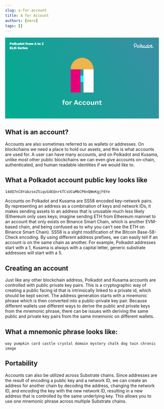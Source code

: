 ```yaml
---
slug: a-for-account
title: A for Account
authors: [emre]
tags: []
---
```


![A for Account](./A.png)

## What is an account?

Accounts are also sometimes referred to as wallets or addresses. On blockchains we need a place to hold our assets, and this is what accounts are used for. A user can have many accounts, and on Polkadot and Kusama, unlike most other public blockchains we can even give accounts on-chain, authenticated, and human readable identities if we would like to. 

## What a Polkadot account public key looks like
	14dQ7nC8YabzseZ5iqvG4EQnrkTCsUCwMbCP6nQWeKgjF6Ye

Accounts on Polkadot and Kusama are SS58 encoded key-network pairs. By representing an address as a combination of keys and network IDs, it makes sending assets to an address that is unusable much less likely (Ethereum only uses keys; imagine sending ETH from Ethereum mainnet to an account that only exists on Binance Smart Chain, which is another EVM-based chain, and being confused as to why you can’t see the ETH on Binance Smart Chain). SS58 is a slight modification of the Bitcoin Base-58-Check encoding. By using different address prefixes, we can easily tell if an account is on the same chain as another. For example, Polkadot addresses start with a 1, Kusama is always with a capital letter, generic substrate addresses will start with a 5. 

## Creating an account

Just like any other blockchain address, Polkadot and Kusama accounts are controlled with public private key pairs. This is a cryptographic way of creating a public facing id that is intrinsically linked to a private id, which should be kept secret. The address generation starts with a mnemonic phrase which is then converted into a public-private key pair. Because different wallets use different ways to derive the public and private keys from the mnemonic phrase, there can be issues with deriving the same public and private key pairs from the same mnemonic on different wallets.

## What a mnemonic phrase looks like:
	way pumpkin card castle crystal domain mystery chalk dog twin chronic image

## Portability

 Accounts can also be utilized across Substrate chains. Since addresses are the result of encoding a public key and a network ID, we can create an address for another chain by decoding the address, changing the network ID, and encoding the key with the new network ID, resulting in a new address that is controlled by the same underlying key. This allows you to use one mnemonic phrase across multiple Substrate chains.
